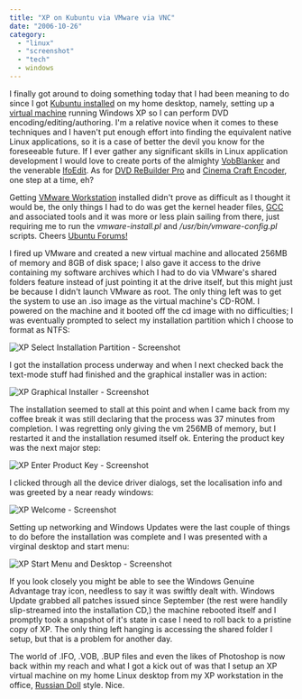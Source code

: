 ```yaml
---
title: "XP on Kubuntu via VMware via VNC"
date: "2006-10-26"
category:
  - "linux"
  - "screenshot"
  - "tech"
  - windows
---
```


I finally got around to doing something today that I had been meaning to do since I got [Kubuntu installed](/2006/09/13/first-post-from-kubuntu/) on my home desktop, namely, setting up a [virtual machine](http://en.wikipedia.org/wiki/Virtual_machine) running Windows XP so I can perform DVD encoding/editing/authoring. I'm a relative novice when it comes to these techniques and I haven't put enough effort into finding the equivalent native Linux applications, so it is a case of better the devil you know for the foreseeable future. If I ever gather any significant skills in Linux application development I would love to create ports of the almighty [VobBlanker](http://jsoto.posunplugged.com/vobblanker.htm) and the venerable [IfoEdit](http://www.ifoedit.com/). As for [DVD ReBuilder Pro](http://dvd-rb.dvd2go.org/) and [Cinema Craft Encoder](http://www.cinemacraft.com/eng/sp.html), one step at a time, eh?

Getting [VMware Workstation](http://en.wikipedia.org/wiki/VMware#VMware_Workstation) installed didn't prove as difficult as I thought it would be, the only things I had to do was get the kernel header files, [GCC](http://en.wikipedia.org/wiki/GNU_Compiler_Collection) and associated tools and it was more or less plain sailing from there, just requiring me to run the _vmware-install.pl_ and _/usr/bin/vmware-config.pl_ scripts. Cheers [Ubuntu Forums!](http://ubuntuforums.org/showthread.php?t=183209)

I fired up VMware and created a new virtual machine and allocated 256MB of memory and 8GB of disk space; I also gave it access to the drive containing my software archives which I had to do via VMware's shared folders feature instead of just pointing it at the drive itself, but this might just be because I didn't launch VMware as root. The only thing left was to get the system to use an .iso image as the virtual machine's CD-ROM. I powered on the machine and it booted off the cd image with no difficulties; I was eventually prompted to select my installation partition which I choose to format as NTFS:

![XP Select Installation Partition - Screenshot](/wp-content/uploads/2006/10/xp_partition.jpg)

I got the installation process underway and when I next checked back the text-mode stuff had finished and the graphical installer was in action:

![XP Graphical Installer - Screenshot](/wp-content/uploads/2006/10/xp_install.jpg)

The installation seemed to stall at this point and when I came back from my coffee break it was still declaring that the process was 37 minutes from completion. I was regretting only giving the vm 256MB of memory, but I restarted it and the installation resumed itself ok. Entering the product key was the next major step:

![XP Enter Product Key - Screenshot](/wp-content/uploads/2006/10/xp_serial.jpg)

I clicked through all the device driver dialogs, set the localisation info and was greeted by a near ready windows:

![XP Welcome - Screenshot](/wp-content/uploads/2006/10/xp_welcome.jpg)

Setting up networking and Windows Updates were the last couple of things to do before the installation was complete and I was presented with a virginal desktop and start menu:

![XP Start Menu and Desktop - Screenshot](/wp-content/uploads/2006/10/xp_startmenu.jpg)

If you look closely you might be able to see the Windows Genuine Advantage tray icon, needless to say it was swiftly dealt with. Windows Update grabbed all patches issued since September (the rest were handily slip-streamed into the installation CD,) the machine rebooted itself and I promptly took a snapshot of it's state in case I need to roll back to a pristine copy of XP. The only thing left hanging is accessing the shared folder I setup, but that is a problem for another day.

The world of .IFO, .VOB, .BUP files and even the likes of Photoshop is now back within my reach and what I got a kick out of was that I setup an XP virtual machine on my home Linux desktop from my XP workstation in the office, [Russian Doll](http://en.wikipedia.org/wiki/Russian_doll) style. Nice.
